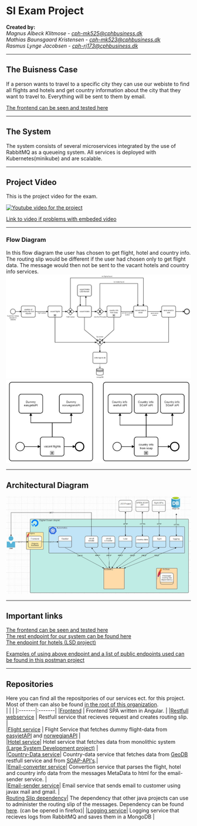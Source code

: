 # SI Exam Project

**Created by:**  
*Magnus Albeck Klitmose - cph-mk525@cphbusiness.dk*  
*Mathias Baunsgaard Kristensen - cph-mk523@cphbusiness.dk*  
*Rasmus Lynge Jacobsen - cph-rj173@cphbusiness.dk*  

* * * 

## The Buisness Case
If a person wants to travel to a specific city they can use our webiste to find all flights and hotels and get country information about the city that they want to travel to.
Everything will be sent to them by email. 

[The frontend can be seen and tested here](http://134.209.254.220/)  

* * * 

## The System 
The system consists of several microservices integrated by the use of RabbitMQ as a queueing system. All services is deployed with Kubernetes(minikube) and are scalable.  

* * *  
## Project Video  
This is the project video for the exam.  

[![Youtube video for the project](https://img.youtube.com/vi/SobeyT5j8Sw/0.jpg)](https://www.youtube.com/watch?v=SobeyT5j8Sw)  
  
[Link to video if problems with embeded video](https://www.youtube.com/watch?v=SobeyT5j8Sw&feature=youtu.be)  

* * *

### Flow Diagram  
In this flow diagram the user has chosen to get flight, hotel and country info.  
The routing slip would be different if the user had chosen only to get flight data. The message would then not be sent to the vacant hotels and country info services.  
![](https://github.com/SoftSiGroupMMR/About/blob/main/Diagrams/Flow_Digagram_new.JPG)  
![](https://github.com/SoftSiGroupMMR/About/blob/main/Diagrams/sub-process.JPG)  
  
  
 * * *  
## Architectural Diagram  
![](https://github.com/SoftSiGroupMMR/About/blob/main/Diagrams/architectural_diagram.JPG)  


* * *
## Important links 
[The frontend can be seen and tested here](http://134.209.254.220/)  
[The rest endpoint for our system can be found here](http://134.209.254.220:30800/travelRequest)  
[The endpoint for hotels (LSD project)](http://206.81.29.87:8069/hotel/rooms)  


[Examples of using above endpoint and a list of public endpoints used can be found in this postman project](https://www.getpostman.com/collections/68358ecb31cb68ae2849)


* * * 
## Repositories
Here you can find all the repositpories of our services ect. for this project. Most of them can also be found [in the root of this organization](https://github.com/SoftSiGroupMMR).  
| | |
|:-------|:-------|
|[Frontend](https://github.com/SoftSiGroupMMR/frontend) | Frontend SPA written in Angular. |
|[Restfull webservice](https://github.com/SoftSiGroupMMR/restfull) | Restfull service that recieves request and creates routing slip. |  
|[Flight service](https://github.com/SoftSiGroupMMR/aggregator) | Flight Service that fetches dummy flight-data from [easyjetAPI](https://github.com/SoftSiGroupMMR/easyjetAPI) and [norwegianAPI](https://github.com/SoftSiGroupMMR/norwegianAPI)  |  
|[Hotel service](https://github.com/SoftSiGroupMMR/hotel-fetcher)| Hotel service that fetches data from monolithic system [(Large System Development project)](https://github.com/LargeSystemsDevelopment2020/Moonlodge-Backend) |  
|[Country-Data service](https://github.com/SoftSiGroupMMR/countryData)| Country-data service that fetches data from [GeoDB](http://geodb-cities-api.wirefreethought.com/) restfull service and from [SOAP-API's](https://documenter.getpostman.com/view/8854915/Szf26WHn?version=latest#33a2b225-11a6-48d3-a695-fb0989cc4971).|  
|[Email-converter service](https://github.com/SoftSiGroupMMR/emai-builder)| Convertion service that parses the flight, hotel and country info data from the messages MetaData to html for the email-sender service. |  
|[Email-sender service](https://github.com/SoftSiGroupMMR/email)| Email service that sends email to customer using javax mail and gmail. |  
[Routing Slip dependency](https://github.com/SoftSiGroupMMR/RoutingSlip)| The dependency that other java projects can use to administer the routing slip of the messages.  Dependency can be found [here](http://rasmuslynge.com:8081/#artifact/get.dk.si/routingslip). (can be opened in firefox)|
|[Logging service](https://github.com/SoftSiGroupMMR/LogDB)| Logging service that recieves logs from RabbitMQ and saves them in a MongoDB |  

